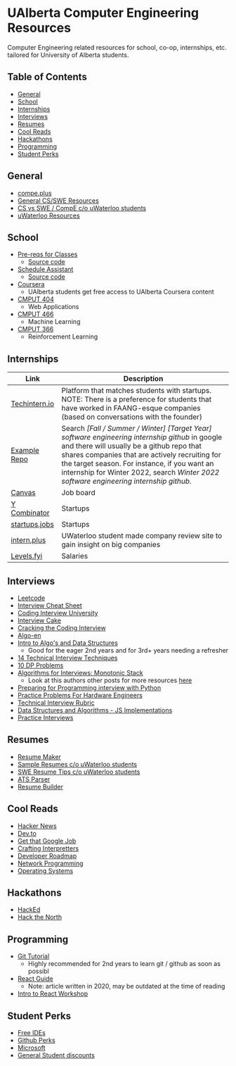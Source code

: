# UAlberta Computer Engineering Resources

Computer Engineering related resources for school, co-op, internships, etc. tailored for University of Alberta students.

## Table of Contents

- [General](#general)
- [School](#school)
- [Internships](#internships)
- [Interviews](#interviews)
- [Resumes](#resumes)
- [Cool Reads](#cool-reads)
- [Hackathons](#hackathons)
- [Programming](#programming)
- [Student Perks](#student-perks)

## General

- [compe.plus](https://www.compe.plus/)
- [General CS/SWE Resources](https://docs.google.com/document/d/1VL3GqkwWWjXuK6MHGxGq81sOf0GJRr8Gxn5dlcHBXVk/edit)
- [CS vs SWE / CompE c/o uWaterloo students](https://docs.google.com/document/d/1y1FvwCNqaUGTm74dMMqegnWqJMDpVZZZcNVLsZS4hoM/edit?usp=sharing)
- [uWaterloo Resources](https://github.com/dhvanipa/UWaterloo-Links-SE)

## School

- [Pre-reqs for Classes](https://steventango.github.io/synapse/)
  - [Source code](https://github.com/steventango/synapse/)
- [Schedule Assistant](https://schedubuddy.com/)
  - [Source code](https://github.com/Exanut/schedubuddy-web)
- [Coursera](https://www.coursera.org/ualberta)
  - UAlberta students get free access to UAlberta Coursera content
- [CMPUT 404](https://softwareprocess.es/homepage/teaching/cmput404/)
  - Web Applications
- [CMPUT 466](https://marthawhite.github.io/mlcourse/)
  - Machine Learning
- [CMPUT 366](http://jrwright.info/aicourse/)
  - Reinforcement Learning

## Internships

| Link                                                              | Description                                                                                                                                                                                                                                                                                                                              |
| ----------------------------------------------------------------- | ---------------------------------------------------------------------------------------------------------------------------------------------------------------------------------------------------------------------------------------------------------------------------------------------------------------------------------------- |
| [Techintern.io](https://www.techintern.io/)                       | Platform that matches students with startups. NOTE: There is a preference for students that have worked in FAANG-esque companies (based on conversations with the founder)                                                                                                                                                               |
| [Example Repo](https://github.com/BaruYogesh/Fall2021Internships) | Search _[Fall / Summer / Winter] [Target Year] software engineering internship github_ in google and there will usually be a github repo that shares companies that are actively recruiting for the target season. For instance, if you want an internship for Winter 2022, search _Winter 2022 software engineering internship github_. |
| [Canvas](https://www.canvas.com/app/discover/all)                 | Job board                                                                                                                                                                                                                                                                                                                                |
| [Y Combinator](https://www.workatastartup.com)                    | Startups                                                                                                                                                                                                                                                                                                                                 |
| [startups.jobs](https://startup.jobs)                             | Startups                                                                                                                                                                                                                                                                                                                                 |
| [intern.plus](https://intern.plus)                                | UWaterloo student made company review site to gain insight on big companies                                                                                                                                                                                                                                                              |
| [Levels.fyi](https://www.levels.fyi/internships/)                 | Salaries                                                                                                                                                                                                                                                                                                                                 |

## Interviews

- [Leetcode](https://leetcode.com)
- [Interview Cheat Sheet](https://github.com/TSiege/Tech-Interview-Cheat-Sheet)
- [Coding Interview University](https://github.com/jwasham/coding-interview-university)
- [Interview Cake](https://www.interviewcake.com/)
- [Cracking the Coding Interview](https://cin.ufpe.br/~fbma/Crack/Cracking%20the%20Coding%20Interview%20189%20Programming%20Questions%20and%20Solutions.pdf)
- [Algo-en](https://labuladong.gitbook.io/algo-en/)
- [Intro to Algo's and Data Structures](https://nerohoop.gitbooks.io/cs-knowledge/content/)
  - Good for the eager 2nd years and for 3rd+ years needing a refresher
- [14 Technical Interview Techniques](https://hackernoon.com/14-patterns-to-ace-any-coding-interview-question-c5bb3357f6ed)
- [10 DP Problems](https://medium.com/techie-delight/top-10-dynamic-programming-problems-5da486eeb360)
- [Algorithms for Interviews: Monotonic Stack](https://medium.com/techtofreedom/algorithms-for-interview-2-monotonic-stack-462251689da8)
  - Look at this authors other posts for more resources [here](https://yangzhou1993.medium.com)
- [Preparing for Programming interview with Python](https://medium.com/@ratulsaha/preparing-for-programming-interview-as-a-phd-student-with-python-5f8af8b40d5f)
- [Practice Problems For Hardware Engineers](https://arxiv.org/abs/2110.06526)
- [Technical Interview Rubric](https://docs.google.com/spreadsheets/d/1gy9cmPwNhZvola7kqnfY3DElk7PYrz2ARpaCODTp8Go/htmlview?pru=AAABfLy7gw4*6-lS7RImqDKNRAm3etsgkA)
- [Data Structures and Algorithms - JS Implementations](https://github.com/trekhleb/javascript-algorithms)
- [Practice Interviews](https://www.pramp.com/#/)

## Resumes

- [Resume Maker](https://resumake.io/generator/templates)
- [Sample Resumes c/o uWaterloo students](https://drive.google.com/drive/folders/1GD16Fp_MalB1MP_p-Jn34cVJ-ZyjCf8X?usp=sharing)
- [SWE Resume Tips c/o uWaterloo students](https://docs.google.com/document/d/1z1ykZitNA3mRGtZhqm0e_KefysPDeY3jg0_RzhUkmXg/edit?usp=sharing)
- [ATS Parser](https://resumeworded.com/resume-scanner)
- [Resume Builder](https://luckyresumemaker.com/)

## Cool Reads

- [Hacker News](https://news.ycombinator.com)
- [Dev.to](https://dev.to)
- [Get that Google Job](https://steve-yegge.blogspot.com/2008/03/get-that-job-at-google.html)
- [Crafting Interpretters](https://craftinginterpreters.com)
- [Developer Roadmap](https://roadmap.sh)
- [Network Programming](https://beej.us/guide/bgnet/html/)
- [Operating Systems](https://pages.cs.wisc.edu/~remzi/OSTEP/)

## Hackathons

- [HackEd](https://hacked.compeclub.com/)
- [Hack the North](https://hackthenorth.com/#about)

## Programming

- [Git Tutorial](https://www.youtube.com/watch?v=HkdAHXoRtos&ab_channel=Fireship)
  - Highly recommended for 2nd years to learn git / github as soon as possibl
- [React Guide](https://saurabhshah23.medium.com/react-js-architecture-features-folder-structure-design-pattern-70b7b9103f22)
  - Note: article written in 2020, may be outdated at the time of reading
- [Intro to React Workshop](https://github.com/lesliexin/intro-to-react-workshop)

## Student Perks

- [Free IDEs](https://www.jetbrains.com/community/education/#students)
- [Github Perks](https://education.github.com/pack)
- [Microsoft](https://azure.microsoft.com/en-us/free/students/)
- [General Student discounts](https://www.myunidays.com/CA/en-CA/category/all-tech_all-technology)
